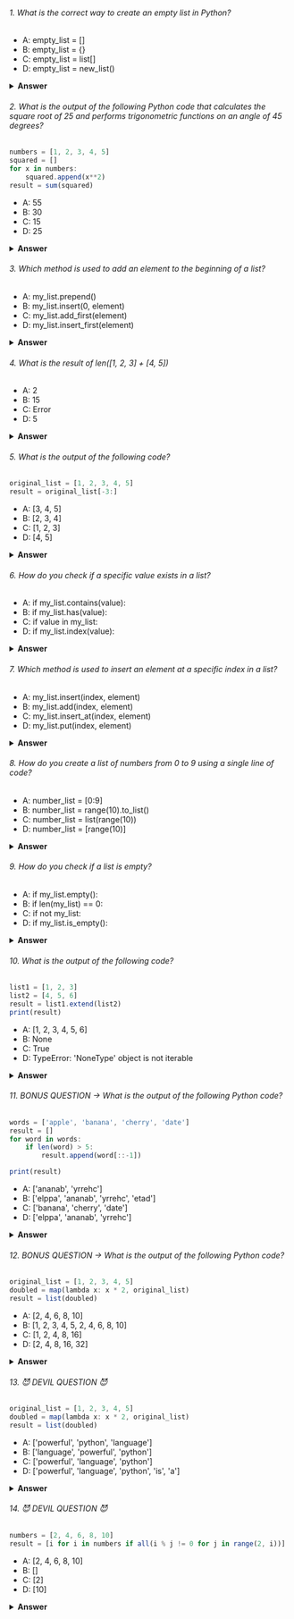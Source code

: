 ###### 1. What is the correct way to create an empty list in Python?

- A: empty_list = []
- B: empty_list = {}
- C: empty_list = list[]
- D: empty_list = new_list()

<details><summary><b>Answer</b></summary>
<p>

#### Correct Answer ->  A: empty_list = []

</p>
</details>

###### 2. What is the output of the following Python code that calculates the square root of 25 and performs trigonometric functions on an angle of 45 degrees?

```javascript
numbers = [1, 2, 3, 4, 5]
squared = []
for x in numbers:
    squared.append(x**2)
result = sum(squared)

```

- A: 55
- B: 30
- C: 15
- D: 25

<details><summary><b>Answer</b></summary>
<p>

#### Correct Answer -> A: 55

</p>
</details>

###### 3. Which method is used to add an element to the beginning of a list?

- A: my_list.prepend()
- B: my_list.insert(0, element)
- C: my_list.add_first(element)
- D: my_list.insert_first(element)

<details><summary><b>Answer</b></summary>
<p>

#### Correct Answer -> B: my_list.insert(0, element)

</p>
</details>

###### 4. What is the result of len([1, 2, 3] + [4, 5])

- A: 2
- B: 15
- C: Error
- D: 5

<details><summary><b>Answer</b></summary>
<p>

#### Correct Answer -> D: 5

</p>
</details>

###### 5. What is the output of the following code?

```javascript
original_list = [1, 2, 3, 4, 5]
result = original_list[-3:]

```

- A: [3, 4, 5]
- B: [2, 3, 4]
- C: [1, 2, 3]
- D: [4, 5]

<details><summary><b>Answer</b></summary>
<p>

#### Correct Answer -> A: [3, 4, 5]

</p>
</details>

###### 6. How do you check if a specific value exists in a list?

- A: if my_list.contains(value):
- B: if my_list.has(value):
- C: if value in my_list:
- D: if my_list.index(value):

<details><summary><b>Answer</b></summary>
<p>

#### Correct Answer -> C: if value in my_list:

</p>
</details>

###### 7. Which method is used to insert an element at a specific index in a list?

- A: my_list.insert(index, element)
- B: my_list.add(index, element)
- C: my_list.insert_at(index, element)
- D: my_list.put(index, element)

<details><summary><b>Answer</b></summary>
<p>

#### Correct Answer -> A: my_list.insert(index, element)

</p>
</details>

###### 8. How do you create a list of numbers from 0 to 9 using a single line of code?

- A: number_list = [0:9]
- B: number_list = range(10).to_list()
- C: number_list = list(range(10))
- D: number_list = [range(10)]

<details><summary><b>Answer</b></summary>
<p>

#### Correct Answer -> C: number_list = list(range(10))

</p>
</details>

###### 9. How do you check if a list is empty?

- A: if my_list.empty():
- B: if len(my_list) == 0:
- C: if not my_list:
- D: if my_list.is_empty():

<details><summary><b>Answer</b></summary>
<p>

#### Correct Answer -> C: if not my_list:

</p>
</details>

###### 10. What is the output of the following code?

```javascript
list1 = [1, 2, 3]
list2 = [4, 5, 6]
result = list1.extend(list2)
print(result)

```

- A: [1, 2, 3, 4, 5, 6]
- B: None
- C: True
- D: TypeError: 'NoneType' object is not iterable

<details><summary><b>Answer</b></summary>
<p>

#### Correct Answer -> A: [1, 2, 3, 4, 5, 6]
</p>
</details>


###### 11. BONUS QUESTION -> What is the output of the following Python code?

```javascript
words = ['apple', 'banana', 'cherry', 'date']
result = []
for word in words:
    if len(word) > 5:
        result.append(word[::-1])

print(result)

```

- A: ['ananab', 'yrrehc']
- B: ['elppa', 'ananab', 'yrrehc', 'etad']
- C: ['banana', 'cherry', 'date']
- D: ['elppa', 'ananab', 'yrrehc']

<details><summary><b>Answer</b></summary>
<p>

#### Correct Answer -> You tell me :)) 
</p>
</details>


###### 12. BONUS QUESTION -> What is the output of the following Python code?

```javascript
original_list = [1, 2, 3, 4, 5]
doubled = map(lambda x: x * 2, original_list)
result = list(doubled)

```

- A: [2, 4, 6, 8, 10]
- B: [1, 2, 3, 4, 5, 2, 4, 6, 8, 10]
- C: [1, 2, 4, 8, 16]
- D: [2, 4, 8, 16, 32]

<details><summary><b>Answer</b></summary>
<p>

#### Correct Answer -> You tell me :)) 

</p>
</details>

###### 13. 😈 DEVIL QUESTION 😈

```javascript
original_list = [1, 2, 3, 4, 5]
doubled = map(lambda x: x * 2, original_list)
result = list(doubled)

```

- A: ['powerful', 'python', 'language']
- B: ['language', 'powerful', 'python']
- C: ['powerful', 'language', 'python']
- D: ['powerful', 'language', 'python', 'is', 'a']

<details><summary><b>Answer</b></summary>
<p>

#### Correct Answer -> You tell me :)) 

</p>
</details>

###### 14. 😈 DEVIL QUESTION 😈

```javascript
numbers = [2, 4, 6, 8, 10]
result = [i for i in numbers if all(i % j != 0 for j in range(2, i))]

```

- A: [2, 4, 6, 8, 10]
- B: []
- C: [2]
- D: [10]

<details><summary><b>Answer</b></summary>
<p>

#### Correct Answer -> You tell me :)) 

</p>
</details>
